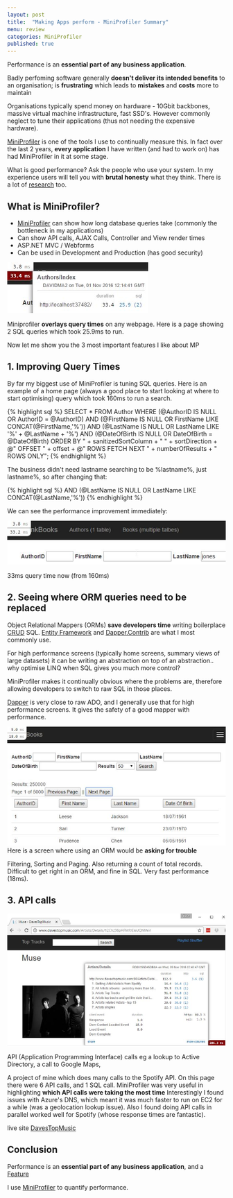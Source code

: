 ```yaml
---
layout: post
title:  "Making Apps perform - MiniProfiler Summary"
menu: review
categories: MiniProfiler
published: true
---
```

Performance is an **essential part of any business application**.

Badly perfoming software generally **doesn't deliver its intended benefits** to an organisation; is **frustrating** which leads to **mistakes** and **costs** more to maintain 

Organisations typically spend money on hardware - 10Gbit backbones, massive virtual machine infrastructure, fast SSD's.  However commonly neglect to tune their applications (thus not needing the expensive hardware).


[MiniProfiler](http://miniprofiler.com/) is one of the tools I use to continually measure this. In fact over the last 2 years, **every application** I have written (and had to work on) has had MiniProfiler in it at some stage.


What is good performance? Ask the people who use your system.  In my experience users will tell you with **brutal honesty** what they think. There is a lot of [research](http://stackoverflow.com/a/164290/26086) too.


## What is MiniProfiler?
* [MiniProfiler](http://miniprofiler.com/) can show how long database queries take (commonly the bottleneck in my applications)
* Can show API calls, AJAX Calls, Controller and View render times
* ASP.NET MVC / Webforms
* Can be used in Development and Production (has good security)

![Cows](/assets/MiniProfiler_1.jpg)

Miniprofiler **overlays query times** on any webpage. Here is a page showing 2 SQL queries which took 25.9ms to run.

Now let me show you the 3 most important features I like about MP

## 1. Improving Query Times
By far my biggest use of MiniProfiler is tuning SQL queries. Here is an example of a home page (always a good place to start looking at where to start optimising) query which took 160ms to run a search.

{% highlight sql %}
SELECT * FROM Author 
WHERE (@AuthorID IS NULL OR AuthorID = @AuthorID)
AND (@FirstName IS NULL OR FirstName LIKE CONCAT(@FirstName,'%'))
AND (@LastName IS NULL OR LastName LIKE '%' + @LastName + '%')
AND (@DateOfBirth IS NULL OR DateOfBirth = @DateOfBirth)
ORDER BY " + sanitizedSortColumn + " " + sortDirection + @"
OFFSET " + offset + @" ROWS 
FETCH NEXT " + numberOfResults + " ROWS ONLY";
{% endhighlight %}

The business didn't need lastname searching to be %lastname%, just lastname%, so after changing that:

{% highlight sql %}
AND (@LastName IS NULL OR LastName LIKE CONCAT(@LastName,'%'))
{% endhighlight %}

We can see the performance improvement immediately:

![Cows](/assets/MiniProfiler_2.jpg)

33ms query time now (from 160ms)

## 2. Seeing where ORM queries need to be replaced
Object Relational Mappers (ORMs) **save developers time** writing boilerplace [CRUD](https://en.wikipedia.org/wiki/Create,_read,_update_and_delete) SQL.  [Entity Framework](https://www.asp.net/entity-framework) and [Dapper.Contrib](https://github.com/StackExchange/dapper-dot-net/tree/master/Dapper.Contrib) are what I most commonly use.

For high performance screens (typically home screens, summary views of large datasets) it can be writing an abstraction on top of an abstraction.. why optimise LINQ when SQL gives you much more control?

MiniProfiler makes it continually obvious where the problems are, therefore allowing developers to switch to raw SQL in those places.


[Dapper](https://github.com/StackExchange/dapper-dot-net) is very close to raw ADO, and I generally use that for high performance screens. It gives the safety of a good mapper with performance.



![Cows](/assets/MiniProfiler_5.jpg)
Here is a screen where using an ORM would be **asking for trouble**

Filtering, Sorting and Paging. Also returning a count of total records.  Difficult to get right in an ORM, and fine in SQL.  Very fast performance (18ms).

## 3. API calls
![Cows](/assets/MiniProfiler_6.jpg)

API (Application Programming Interface) calls eg a lookup to Active Directory, a call to Google Maps,

A project of mine which does many calls to the Spotify API.  On this page there were 6 API calls, and 1 SQL call.  MiniProfiler was very useful in highlighting **which API calls were taking the most time**  Interestingly I found issues with Azure's DNS, which meant it was much faster to run on EC2 for a while (was a geolocation lookup issue). Also I found doing API calls in parallel worked well for Spotify (whose response times are fantastic).

live site [DavesTopMusic](http://www.davestopmusic.com/Artists/Details/12Chz98pHFMPJEknJQMWvI)


## Conclusion
Performance is an **essential part of any business application**, and a [Feature](https://blog.codinghorror.com/performance-is-a-feature/)

I use [MiniProfiler](http://miniprofiler.com/) to quantify performance.
<br />
<br />
<br />
<br />
<br />
<br />
<br />
